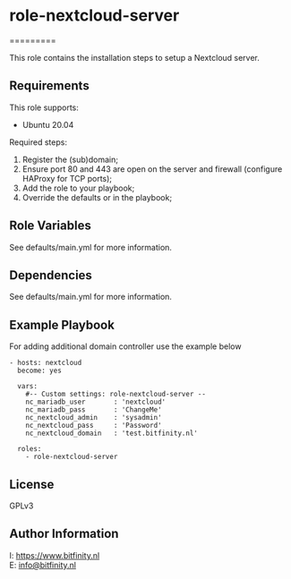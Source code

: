 # role-nextcloud-server
=========

This role contains the installation steps to setup a Nextcloud server.

Requirements
------------

This role supports:
- Ubuntu 20.04

Required steps:
1. Register the (sub)domain; 
2. Ensure port 80 and 443 are open on the server and firewall (configure HAProxy for TCP ports);
3. Add the role to your playbook;
4. Override the defaults or in the playbook;

Role Variables
--------------

See defaults/main.yml for more information.

Dependencies
------------

See defaults/main.yml for more information.

Example Playbook
----------------

For adding additional domain controller use the example below

    - hosts: nextcloud
      become: yes

      vars:
        #-- Custom settings: role-nextcloud-server --
        nc_mariadb_user       : 'nextcloud'
        nc_mariadb_pass       : 'ChangeMe'
        nc_nextcloud_admin    : 'sysadmin'
        nc_nextcloud_pass     : 'Password'  
        nc_nextcloud_domain   : 'test.bitfinity.nl'
        
      roles:
        - role-nextcloud-server

License
-------

GPLv3

Author Information
------------------

I: https://www.bitfinity.nl \
E: info@bitfinity.nl

